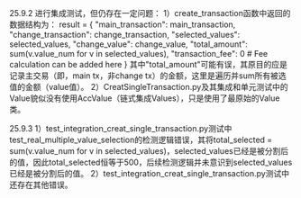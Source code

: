 25.9.2
进行集成测试，但仍存在一定问题：
1）create_transaction函数中返回的数据结构为：
        result = {
            "main_transaction": main_transaction,
            "change_transaction": change_transaction,
            "selected_values": selected_values,
            "change_value": change_value,
            "total_amount": sum(v.value_num for v in selected_values),
            "transaction_fee": 0  # Fee calculation can be added here
        }
    其中"total_amount"可能有误，其原目的应是记录主交易（即，main tx，非change tx）的金额，这里是遍历并sum所有被选值的金额（value值）。
2）CreatSingleTransaction.py及其集成和单元测试中的Value貌似没有使用AccValue（链式集成Values），只是使用了最原始的Value类。

25.9.3
1）test_integration_creat_single_transaction.py测试中test_real_multiple_value_selection的检测逻辑错误，其将total_selected = sum(v.value_num for v in selected_values)，selected_values已经是被分割后的值，因此total_selected恒等于500，后续检测逻辑并未意识到selected_values已经是被分割后的值。
2）test_integration_creat_single_transaction.py测试中还存在其他错误。
